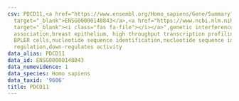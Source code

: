 ```yaml
---
csv: PDCD11,<a href="https://www.ensembl.org/Homo_sapiens/Gene/Summary?db=core;g=ENSG00000148843"
  target="_blank">ENSG00000148843</a>,<a href="https://www.ncbi.nlm.nih.gov/pubmed/22863008"
  target="_blank"><i class="fas fa-file"></i></a>",genetic interference,functional
  association,breast epithelium, high throughput transcription profiling by microarray,
  BPLER cells,nucleotide sequence identification,nucleotide sequence identification,transcriptional
  regulation,down-regulates activity
data_alias: PDCD11
data_id: ENSG00000148843
data_numevidence: 1
data_species: Homo sapiens
data_taxid: '9606'
title: PDCD11
---
```

